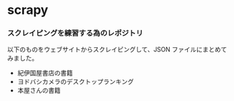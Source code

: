 # scrapy

### スクレイピングを練習する為のレポジトリ

以下のものをウェブサイトからスクレイピングして、JSON ファイルにまとめてみました。

- 紀伊国屋書店の書籍
- ヨドバシカメラのデスクトップランキング
- 本屋さんの書籍
